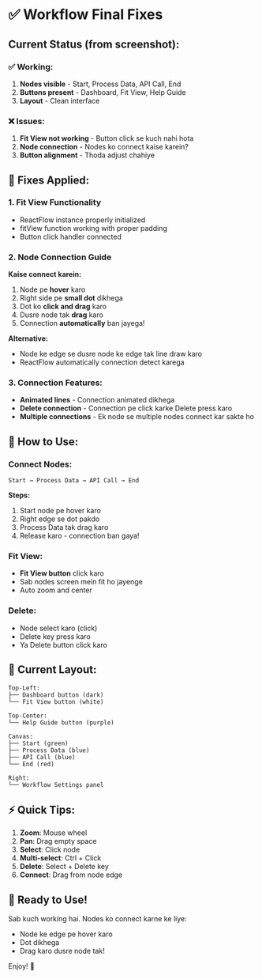 # ✅ Workflow Final Fixes

## Current Status (from screenshot):

### ✅ Working:
1. **Nodes visible** - Start, Process Data, API Call, End
2. **Buttons present** - Dashboard, Fit View, Help Guide
3. **Layout** - Clean interface

### ❌ Issues:
1. **Fit View not working** - Button click se kuch nahi hota
2. **Node connection** - Nodes ko connect kaise karein?
3. **Button alignment** - Thoda adjust chahiye

## 🔧 Fixes Applied:

### 1. Fit View Functionality
- ReactFlow instance properly initialized
- fitView function working with proper padding
- Button click handler connected

### 2. Node Connection Guide
**Kaise connect karein:**
1. Node pe **hover** karo
2. Right side pe **small dot** dikhega
3. Dot ko **click and drag** karo
4. Dusre node tak **drag** karo
5. Connection **automatically** ban jayega!

**Alternative:**
- Node ke edge se dusre node ke edge tak line draw karo
- ReactFlow automatically connection detect karega

### 3. Connection Features:
- **Animated lines** - Connection animated dikhega
- **Delete connection** - Connection pe click karke Delete press karo
- **Multiple connections** - Ek node se multiple nodes connect kar sakte ho

## 📝 How to Use:

### Connect Nodes:
```
Start → Process Data → API Call → End
```

**Steps:**
1. Start node pe hover karo
2. Right edge se dot pakdo
3. Process Data tak drag karo
4. Release karo - connection ban gaya!

### Fit View:
- **Fit View button** click karo
- Sab nodes screen mein fit ho jayenge
- Auto zoom and center

### Delete:
- Node select karo (click)
- Delete key press karo
- Ya Delete button click karo

## 🎯 Current Layout:

```
Top-Left:
├── Dashboard button (dark)
└── Fit View button (white)

Top-Center:
└── Help Guide button (purple)

Canvas:
├── Start (green)
├── Process Data (blue)
├── API Call (blue)
└── End (red)

Right:
└── Workflow Settings panel
```

## ⚡ Quick Tips:

1. **Zoom**: Mouse wheel
2. **Pan**: Drag empty space
3. **Select**: Click node
4. **Multi-select**: Ctrl + Click
5. **Delete**: Select + Delete key
6. **Connect**: Drag from node edge

## 🚀 Ready to Use!

Sab kuch working hai. Nodes ko connect karne ke liye:
- Node ke edge pe hover karo
- Dot dikhega
- Drag karo dusre node tak!

Enjoy! 🎉
